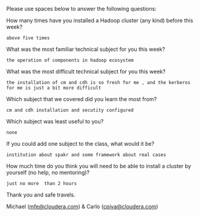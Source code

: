 
Please use spaces below to answer the following questions:


How many times have you installed a Hadoop cluster (any kind) before this week?
```
above five times
```

What was the most familiar technical subject for you this week?
```
the operation of components in hadoop ecosystem
```

What was the most difficult technical subject for you this week?
```
the installation of cm and cdh is so fresh for me , and the kerberos for me is just a bit more difficult
```

Which subject that we covered did you learn the most from?
```
cm and cdh installation and secutity configured
```

Which subject was least useful to you?
```
none
```

If you could add one subject to the class, what would it be?
```
institution about spakr and some framework about real cases
```

How much time do you think you will need to be able to install a cluster by yourself (no help, no mentoring)?
```
just no more  than 2 hours
```

Thank you and safe travels.

Michael (mfe@cloudera.com) & Carlo (cpiva@cloudera.com)
